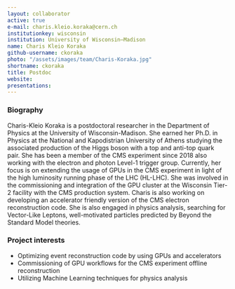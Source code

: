 ```yaml
---
layout: collaborator
active: true
e-mail: charis.kleio.koraka@cern.ch
institutionkey: wisconsin
institution: University of Wisconsin–Madison
name: Charis Kleio Koraka
github-username: ckoraka
photo: "/assets/images/team/Charis-Koraka.jpg"
shortname: ckoraka
title: Postdoc
website:
presentations:
---
```


### Biography
Charis-Kleio Koraka is a postdoctoral researcher in the Department of Physics at the University of Wisconsin-Madison. She earned her Ph.D. in Physics at the National and Kapodistrian University of Athens studying the associated production of the Higgs boson with a top and anti-top quark pair. She has been a member of the CMS experiment since 2018 also working with the electron and photon Level-1 trigger group. Currently, her focus is on extending the usage of GPUs in the CMS 
experiment in light of the high luminosity running phase of the LHC (HL-LHC).  She was involved in the commissioning and integration of the GPU cluster at the Wisconsin Tier-2 facility with the CMS production system. Charis is also working on developing an accelerator friendly version of the CMS electron reconstruction code. She is also engaged in physics analysis, searching for Vector-Like Leptons, well-motivated particles predicted by Beyond the Standard Model theories. 
 
### Project interests
- Optimizing event reconstruction code by using GPUs and accelerators
- Commissioning of GPU workflows for the CMS experiment offline reconstruction
- Utilizing Machine Learning techniques for physics analysis  
